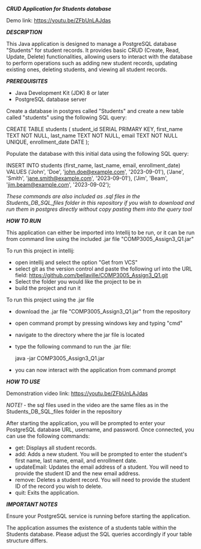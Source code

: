 ***CRUD Application for Students database***

Demo link: https://youtu.be/ZFbUnLAJdas

***DESCRIPTION***

This Java application is designed to manage a PostgreSQL database "Students" for student records. It provides basic CRUD (Create, Read, Update, Delete) 
functionalities, allowing users to interact with the database to perform operations such as adding new student records, updating existing ones, 
deleting students, and viewing all student records.

***PREREQUISITES***

- Java Development Kit (JDK) 8 or later
- PostgreSQL database server

Create a database in postgres called "Students" and create a new table called "students" using the following SQL query:

CREATE TABLE students
	(
		student_id SERIAL PRIMARY KEY,
		first_name TEXT NOT NULL,
		last_name TEXT NOT NULL,
		email TEXT NOT NULL UNIQUE,
		enrollment_date DATE
	);

 Populate the database with this initial data using the following SQL query:

 INSERT INTO students (first_name, last_name, email, enrollment_date) VALUES
('John', 'Doe', 'john.doe@example.com', '2023-09-01'),
('Jane', 'Smith', 'jane.smith@example.com', '2023-09-01'),
('Jim', 'Beam', 'jim.beam@example.com', '2023-09-02');

*These commands are also included as .sql files in the Students_DB_SQL_files folder in this repository if you wish to download and run them 
in postgres directly without copy pasting them into the query tool*

***HOW TO RUN***

This application can either be imported into Intellij to be run, or it can be run from command line using the included .jar file "COMP3005_Assign3_Q1.jar"

To run this project in intellij:

- open intellij and select the option "Get from VCS"
- select git as the version control and paste the following url into the URL field:
  https://github.com/bellaville/COMP3005_Assign3_Q1.git
- Select the folder you would like the project to be in
- build the project and run it

To run this project using the .jar file

- download the .jar file "COMP3005_Assign3_Q1.jar" from the repository
- open command prompt by pressing windows key and typing "cmd"
- navigate to the directory where the jar file is located
- type the following command to run the .jar file:

  java -jar COMP3005_Assign3_Q1.jar

- you can now interact with the application from command prompt

***HOW TO USE***

Demonstration video link: https://youtu.be/ZFbUnLAJdas

*NOTE!* - the sql files used in the video are the same files as in the Students_DB_SQL_files folder in the repository

After starting the application, you will be prompted to enter your PostgreSQL database URL, username, and password. 
Once connected, you can use the following commands:

- get: Displays all student records.
- add: Adds a new student. You will be prompted to enter the student's first name, last name, email, and enrollment date.
- updateEmail: Updates the email address of a student. You will need to provide the student ID and the new email address.
- remove: Deletes a student record. You will need to provide the student ID of the record you wish to delete.
- quit: Exits the application.

***IMPORTANT NOTES***

Ensure your PostgreSQL service is running before starting the application.

The application assumes the existence of a students table within the Students database. 
Please adjust the SQL queries accordingly if your table structure differs.




	

